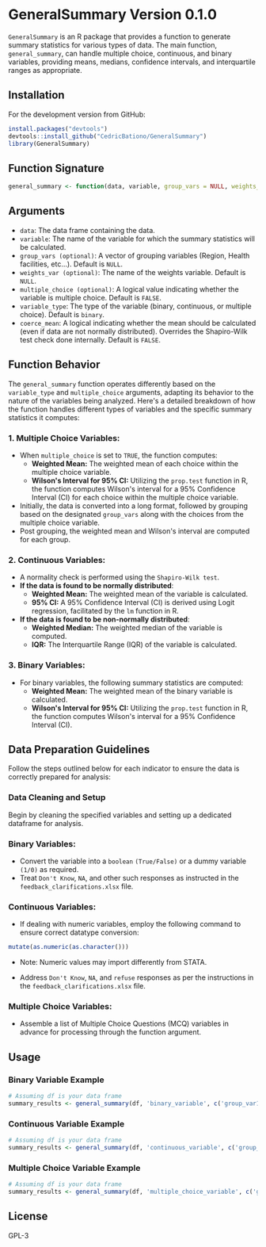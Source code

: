 # GeneralSummary Version 0.1.0

`GeneralSummary` is an R package that provides a function to generate summary statistics for various types of data. The main function, `general_summary`, can handle multiple choice, continuous, and binary variables, providing means, medians, confidence intervals, and interquartile ranges as appropriate.

## Installation

For the development version from GitHub:

```r
install.packages("devtools")
devtools::install_github("CedricBationo/GeneralSummary")
library(GeneralSummary)
```
## Function Signature

```r
general_summary <- function(data, variable, group_vars = NULL, weights_var = NULL, multiple_choice = FALSE, variable_type = "binary")
```

## Arguments
- `data`: The data frame containing the data.
- `variable`: The name of the variable for which the summary statistics will be calculated.
- `group_vars (optional)`: A vector of grouping variables (Region, Health facilities, etc...). Default is `NULL`.
- `weights_var (optional)`: The name of the weights variable. Default is `NULL`.
- `multiple_choice (optional)`: A logical value indicating whether the variable is multiple choice. Default is `FALSE`.
- `variable_type`: The type of the variable (binary, continuous, or multiple choice). Default is `binary`.
- `coerce_mean`: A logical indicating whether the mean should be calculated (even if data are not normally distributed). Overrides the Shapiro-Wilk test check done internally. Default is `FALSE`.
  
## Function Behavior

The `general_summary` function operates differently based on the `variable_type` and `multiple_choice` arguments, adapting its behavior to the nature of the variables being analyzed. Here's a detailed breakdown of how the function handles different types of variables and the specific summary statistics it computes:

### 1. **Multiple Choice Variables**:
   - When `multiple_choice` is set to `TRUE`, the function computes:
     - **Weighted Mean:** The weighted mean of each choice within the multiple choice variable.
     - **Wilson's Interval for 95% CI:** Utilizing the `prop.test` function in R, the function computes Wilson's interval for a 95% Confidence Interval (CI) for each choice within the multiple choice variable.
   - Initially, the data is converted into a long format, followed by grouping based on the designated `group_vars` along with the choices from the multiple choice variable.
   - Post grouping, the weighted mean and Wilson's interval are computed for each group.

### 2. **Continuous Variables**:
   - A normality check is performed using the `Shapiro-Wilk test`.
   - **If the data is found to be normally distributed**:
     - **Weighted Mean:** The weighted mean of the variable is calculated.
     - **95% CI:** A 95% Confidence Interval (CI) is derived using Logit regression, facilitated by the `lm` function in R.
   - **If the data is found to be non-normally distributed**:
     - **Weighted Median:** The weighted median of the variable is computed.
     - **IQR:** The Interquartile Range (IQR) of the variable is calculated.

### 3. **Binary Variables**:
   - For binary variables, the following summary statistics are computed:
     - **Weighted Mean:** The weighted mean of the binary variable is calculated.
     - **Wilson's Interval for 95% CI:** Utilizing the `prop.test` function in R, the function computes Wilson's interval for a 95% Confidence Interval (CI).

## Data Preparation Guidelines

Follow the steps outlined below for each indicator to ensure the data is correctly prepared for analysis:

### **Data Cleaning and Setup**
   Begin by cleaning the specified variables and setting up a dedicated dataframe for analysis.

### Binary Variables:
- Convert the variable into a `boolean` `(True/False)` or a dummy variable `(1/0)` as required.
- Treat `Don't Know`, `NA`, and other such responses as instructed in the `feedback_clarifications.xlsx` file.

### Continuous Variables:
- If dealing with numeric variables, employ the following command to ensure correct datatype conversion:
 ```r
mutate(as.numeric(as.character()))
 ```
* Note: Numeric values may import differently from STATA.
- Address `Don't Know`, `NA`, and `refuse` responses as per the instructions in the `feedback_clarifications.xlsx` file.

###  Multiple Choice Variables:
- Assemble a list of Multiple Choice Questions (MCQ) variables in advance for processing through the function argument.


        
## Usage
### Binary Variable Example
```r
# Assuming df is your data frame
summary_results <- general_summary(df, 'binary_variable', c('group_var1', 'group_var2'), 'weights_var')
```
### Continuous Variable Example
```r
# Assuming df is your data frame
summary_results <- general_summary(df, 'continuous_variable', c('group_var1', 'group_var2'), 'weights_var', FALSE, 'continuous')

```
### Multiple Choice Variable Example
```r
# Assuming df is your data frame
summary_results <- general_summary(df, 'multiple_choice_variable', c('group_var1', 'group_var2'), 'weights_var', TRUE)

```

## License
GPL-3
